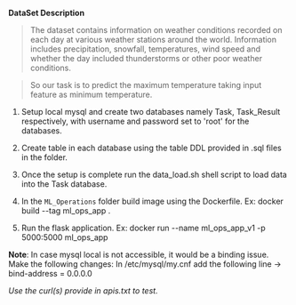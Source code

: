 **DataSet Description**
>The dataset contains information on weather conditions recorded on each day at various weather stations around the world. Information includes precipitation, snowfall, temperatures, wind speed and whether the day included thunderstorms or other poor weather conditions.

>So our task is to predict the maximum temperature taking input feature as minimum temperature.

1. Setup local mysql and create two databases namely Task, Task_Result respectively, with username and password set to 'root' for the databases.

2. Create table in each database using the table DDL provided in .sql files in the folder.

3. Once the setup is complete run the data_load.sh shell script to load data into the Task database.

4. In the `ML_Operations` folder build image using the Dockerfile.
Ex: docker build --tag ml_ops_app . 

5. Run the flask application.
Ex: docker run --name ml_ops_app_v1 -p 5000:5000 ml_ops_app

**Note**: In case mysql local is not accessible, it would be a binding issue. Make the following changes:
In /etc/mysql/my.cnf add the following line -> bind-address    = 0.0.0.0

*Use the curl(s) provide in apis.txt to test.*
